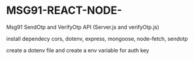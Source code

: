 # MSG91-REACT-NODE-
Msg91 SendOtp and VerifyOtp API (Server.js and verifyOtp.js)


install dependecy
cors, dotenv, express, mongoose, node-fetch, sendotp


create a dotenv file and create a env variable for auth key
